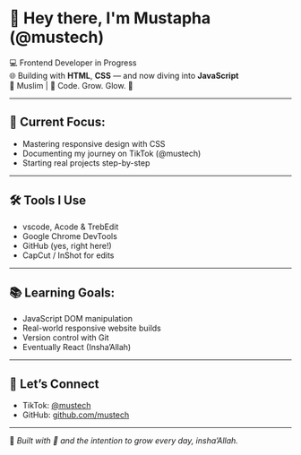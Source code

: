 # 👋 Hey there, I'm Mustapha (@mustech)

💻 Frontend Developer in Progress  
🌐 Building with **HTML**, **CSS** — and now diving into **JavaScript**  
🕌 Muslim | 💎 Code. Grow. Glow. 💜

---

## 🚀 Current Focus:
- Mastering responsive design with CSS
- Documenting my journey on TikTok (@mustech)
- Starting real projects step-by-step

---

## 🛠️ Tools I Use
- vscode, Acode & TrebEdit 
- Google Chrome DevTools
- GitHub (yes, right here!)
- CapCut / InShot for edits

---

## 📚 Learning Goals:
- JavaScript DOM manipulation
- Real-world responsive website builds
- Version control with Git
- Eventually React (Insha’Allah)

---

## 💬 Let’s Connect
- TikTok: [@mustech](https://tiktok.com/@mustech04)
- GitHub: [github.com/mustech](https://github.com/mustech129)

---

📌 *Built with 💎 and the intention to grow every day, insha’Allah.*

